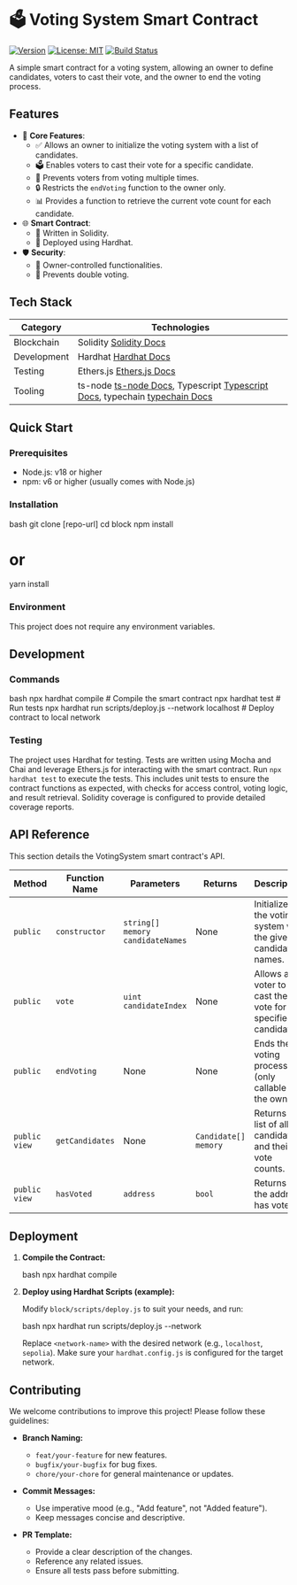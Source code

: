 
# 🗳️ Voting System Smart Contract

[![Version](https://img.shields.io/badge/version-1.0.0-blue.svg)](https://github.com/your-username/voting-system-smart-contract)
[![License: MIT](https://img.shields.io/badge/License-MIT-yellow.svg)](https://opensource.org/licenses/MIT)
[![Build Status](https://img.shields.io/badge/build-passing-brightgreen)](https://github.com/your-username/voting-system-smart-contract/actions)

A simple smart contract for a voting system, allowing an owner to define candidates, voters to cast their vote, and the owner to end the voting process.

## Features

*   🔧 **Core Features**:
    *   ✅ Allows an owner to initialize the voting system with a list of candidates.
    *   🗳️ Enables voters to cast their vote for a specific candidate.
    *   🛑 Prevents voters from voting multiple times.
    *   🔒 Restricts the `endVoting` function to the owner only.
    *   📊 Provides a function to retrieve the current vote count for each candidate.
*   🌐 **Smart Contract**:
    *   📜 Written in Solidity.
    *   🚀 Deployed using Hardhat.
*   🛡️ **Security**:
    *   🔑 Owner-controlled functionalities.
    *   🚫 Prevents double voting.

## Tech Stack

| Category    | Technologies                                      |
|-------------|---------------------------------------------------|
| Blockchain  | Solidity [Solidity Docs][solidity-docs]             |
| Development | Hardhat [Hardhat Docs][hardhat-docs]            |
| Testing     | Ethers.js [Ethers.js Docs][ethers-docs]          |
| Tooling     | ts-node [ts-node Docs][ts-node-docs], Typescript [Typescript Docs][typescript-docs], typechain [typechain Docs][typechain-docs] |

## Quick Start

### Prerequisites

*   Node.js: v18 or higher
*   npm: v6 or higher (usually comes with Node.js)

### Installation

bash
git clone [repo-url]
cd block
npm install
# or
yarn install


### Environment

This project does not require any environment variables.

## Development

### Commands

bash
npx hardhat compile # Compile the smart contract
npx hardhat test    # Run tests
npx hardhat run scripts/deploy.js --network localhost # Deploy contract to local network


### Testing

The project uses Hardhat for testing.  Tests are written using Mocha and Chai and leverage Ethers.js for interacting with the smart contract.  Run `npx hardhat test` to execute the tests.  This includes unit tests to ensure the contract functions as expected, with checks for access control, voting logic, and result retrieval. Solidity coverage is configured to provide detailed coverage reports.

## API Reference

This section details the VotingSystem smart contract's API.

| Method | Function Name    | Parameters               | Returns                                         | Description                                                        |
|--------|-------------------|--------------------------|-------------------------------------------------|--------------------------------------------------------------------|
| `public` | `constructor`    | `string[] memory candidateNames`   | None                                          | Initializes the voting system with the given candidate names.        |
| `public` | `vote`             | `uint candidateIndex`      | None                                          | Allows a voter to cast their vote for the specified candidate.    |
| `public` | `endVoting`        | None                     | None                                          | Ends the voting process (only callable by the owner).             |
| `public view` | `getCandidates`  | None                     | `Candidate[] memory`                            | Returns a list of all candidates and their vote counts.          |
| `public view` | `hasVoted`  | `address`                     | `bool`                            | Returns if the address has voted           |

## Deployment

1.  **Compile the Contract:**

    bash
    npx hardhat compile
    

2.  **Deploy using Hardhat Scripts (example):**

    Modify `block/scripts/deploy.js` to suit your needs, and run:

    bash
    npx hardhat run scripts/deploy.js --network <network-name>
    
    Replace `<network-name>` with the desired network (e.g., `localhost`, `sepolia`).  Make sure your `hardhat.config.js` is configured for the target network.

## Contributing

We welcome contributions to improve this project! Please follow these guidelines:

*   **Branch Naming:**
    *   `feat/your-feature` for new features.
    *   `bugfix/your-bugfix` for bug fixes.
    *   `chore/your-chore` for general maintenance or updates.

*   **Commit Messages:**
    *   Use imperative mood (e.g., "Add feature", not "Added feature").
    *   Keep messages concise and descriptive.

*   **PR Template:**
    *   Provide a clear description of the changes.
    *   Reference any related issues.
    *   Ensure all tests pass before submitting.

[solidity-docs]: https://docs.soliditylang.org/
[hardhat-docs]: https://hardhat.org/
[ethers-docs]: https://docs.ethers.io/v6/
[ts-node-docs]: https://www.npmjs.com/package/ts-node
[typescript-docs]: https://www.typescriptlang.org/docs/
[typechain-docs]: https://www.npmjs.com/package/typechain
